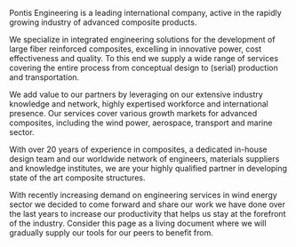 Pontis Engineering is a leading international company, active in the rapidly growing industry of advanced composite products.

We specialize in integrated engineering solutions for the development of large fiber reinforced composites, excelling in innovative power, cost effectiveness and quality. To this end we supply a wide range of services covering the entire process from conceptual design to (serial) production and transportation.

We add value to our partners by leveraging on our extensive industry knowledge and network, highly expertised workforce and international presence. Our services cover various growth markets for advanced composites, including the wind power, aerospace, transport and marine sector.

With over 20 years of experience in composites, a dedicated in-house design team and our worldwide network of engineers, materials suppliers and knowledge institutes, we are your highly qualified partner in developing state of the art composite structures.

With recently increasing demand on engineering services in wind energy sector we decided to come forward and share our work we have done over the last years to increase our productivity that helps us stay at the forefront of the industry. Consider this page as a living document where we will gradually supply our tools for our peers to benefit from. 
